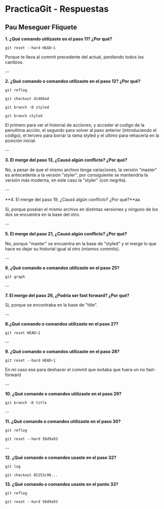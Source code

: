# PracticaGit - Respuestas
Pau Meseguer Fliquete
--

**1. ¿Qué comando utilizaste en el paso 11? ¿Por qué?**

`git reset --hard HEAD~1` 

Porque te lleva al commit precedente del actual, perdiendo todos los cambios.

--

**2. ¿Qué comando o comandos utilizaste en el paso 12? ¿Por qué?**

`git reflog` 

`git checkout d1468ad` 

`git branch -D styled` 

`git branch styled` 

El primero para ver el historial de acciones, y acceder al codigo de la penultima acción, el segundo para volver al paso anterior (introduciendo el código), el tercero para borrar la rama styled y el ultimo para rehacerla en la posición inicial.

--

**3. El merge del paso 13, ¿Causó algún conﬂicto? ¿Por qué?**

No, a pesar de que el mismo archivo tenga variaciones, la versión "master" es antecedente a la versión "styler", por consiguiente se mantendría la versión más moderna, en este caso la "styler" (con negrita).

--

**4. El merge del paso 19, ¿Causó algún conﬂicto? ¿Por qué?**aa

Si, porque poseian el mismo archivo en distintas versiones y ninguno de los dos se encuentra en la base del otro.

--

**5. El merge del paso 21, ¿Causó algún conﬂicto? ¿Por qué?**

No, porque "master" se encuentra en la base de "styled" y el merge lo que hace es dejar su historial igual al otro (mismos commits).

--

**6. ¿Qué comando o comandos utilizaste en el paso 25?**

`git graph` 

--

**7. El merge del paso 26, ¿Podría ser fast forward? ¿Por qué?**

Si, porque se encontraba en la base de "title".

--

**8.¿Qué comando o comandos utilizaste en el paso 27?**

`git reset HEAD~1` 

--

**9. ¿Qué comando o comandos utilizaste en el paso 28?**

`git reset --hard HEAD~1`

En mi caso ese para deshacer el commit que evitaba que fuera un no fast-forward

--

**10. ¿Qué comando o comandos utilizaste en el paso 29?**

`git branch -D title`

--

**11. ¿Qué comando o comandos utilizaste en el paso 30?**

`git reflog`

`git reset --hard 58d9a93`

--

**12. ¿Qué comando o comandos usaste en el paso 32?**

`git log`

`git checkout 85253c96...`

**13. ¿Qué comando o comandos usaste en el punto 33?**

`git reflog`

`git reset --hard 58d9a93`
